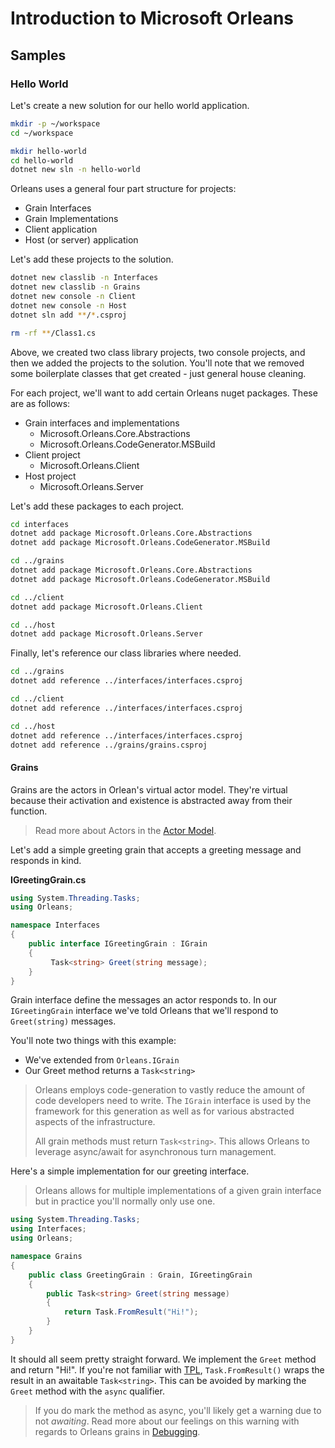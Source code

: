 # Introduction to Microsoft Orleans

## Samples

### Hello World

Let's create a new solution for our hello world application.

```bash
mkdir -p ~/workspace
cd ~/workspace

mkdir hello-world
cd hello-world
dotnet new sln -n hello-world
```

Orleans uses a general four part structure for projects:
- Grain Interfaces
- Grain Implementations
- Client application
- Host (or server) application

Let's add these projects to the solution.
```bash
dotnet new classlib -n Interfaces
dotnet new classlib -n Grains
dotnet new console -n Client
dotnet new console -n Host
dotnet sln add **/*.csproj 

rm -rf **/Class1.cs
```

Above, we created two class library projects, two console projects, and then we added the projects to the solution. You'll note that we removed some boilerplate classes that get created - just general house cleaning.

For each project, we'll want to add certain Orleans nuget packages. These are as follows:

- Grain interfaces and implementations
    - Microsoft.Orleans.Core.Abstractions
    - Microsoft.Orleans.CodeGenerator.MSBuild
- Client project
    - Microsoft.Orleans.Client
- Host project
    - Microsoft.Orleans.Server

Let's add these packages to each project.

```bash
cd interfaces
dotnet add package Microsoft.Orleans.Core.Abstractions
dotnet add package Microsoft.Orleans.CodeGenerator.MSBuild

cd ../grains
dotnet add package Microsoft.Orleans.Core.Abstractions
dotnet add package Microsoft.Orleans.CodeGenerator.MSBuild

cd ../client
dotnet add package Microsoft.Orleans.Client

cd ../host
dotnet add package Microsoft.Orleans.Server
```

Finally, let's reference our class libraries where needed.

```bash
cd ../grains
dotnet add reference ../interfaces/interfaces.csproj 

cd ../client
dotnet add reference ../interfaces/interfaces.csproj

cd ../host
dotnet add reference ../interfaces/interfaces.csproj
dotnet add reference ../grains/grains.csproj
```
#### Grains
Grains are the actors in Orlean's virtual actor model. They're virtual because their activation and existence is abstracted away from their function.

>Read more about Actors in the [Actor Model](#).

Let's add a simple greeting grain that accepts a greeting message and responds in kind.

**IGreetingGrain.cs**
```c#
using System.Threading.Tasks;
using Orleans;

namespace Interfaces
{
    public interface IGreetingGrain : IGrain
    {
         Task<string> Greet(string message);
    }
}
```

Grain interface define the messages an actor responds to. In our `IGreetingGrain` interface we've told Orleans that we'll respond to `Greet(string)` messages.

You'll note two things with this example:
- We've extended from `Orleans.IGrain`
- Our Greet method returns a `Task<string>`

>Orleans employs code-generation to vastly reduce the amount of code developers need to write. The `IGrain` interface is used by the framework for this generation as well as for various abstracted aspects of the infrastructure.
>
>All grain methods must return `Task<string>`. This allows Orleans to leverage async/await for asynchronous turn management.

Here's a simple implementation for our greeting interface.

>Orleans allows for multiple implementations of a given grain interface but in practice you'll normally only use one.

```c#
using System.Threading.Tasks;
using Interfaces;
using Orleans;

namespace Grains
{
    public class GreetingGrain : Grain, IGreetingGrain
    {
        public Task<string> Greet(string message)
        {
            return Task.FromResult("Hi!");
        }
    }
}
```

It should all seem pretty straight forward. We implement the `Greet` method and return "Hi!". If you're not familiar with [TPL](#), `Task.FromResult()` wraps the result in an awaitable `Task<string>`. This can be avoided by marking the `Greet` method with the `async` qualifier.

>If you do mark the method as async, you'll likely get a warning due to not *awaiting*. Read more about our feelings on this warning with regards to Orleans grains in [Debugging](#).

